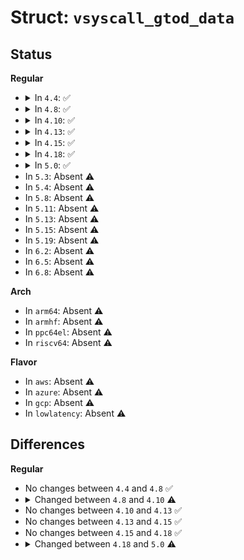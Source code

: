 # Struct: <code>vsyscall_gtod_data</code>

## Status
<b>Regular</b>
<ul>
<li>
<details>
<summary>In <code>4.4</code>: ✅</summary>

```c
struct vsyscall_gtod_data {
    unsigned int seq;
    int vclock_mode;
    cycle_t cycle_last;
    cycle_t mask;
    u32 mult;
    u32 shift;
    u64 wall_time_snsec;
    gtod_long_t wall_time_sec;
    gtod_long_t monotonic_time_sec;
    u64 monotonic_time_snsec;
    gtod_long_t wall_time_coarse_sec;
    gtod_long_t wall_time_coarse_nsec;
    gtod_long_t monotonic_time_coarse_sec;
    gtod_long_t monotonic_time_coarse_nsec;
    int tz_minuteswest;
    int tz_dsttime;
};
```
</details>
</li>
<li>
<details>
<summary>In <code>4.8</code>: ✅</summary>

```c
struct vsyscall_gtod_data {
    unsigned int seq;
    int vclock_mode;
    cycle_t cycle_last;
    cycle_t mask;
    u32 mult;
    u32 shift;
    u64 wall_time_snsec;
    gtod_long_t wall_time_sec;
    gtod_long_t monotonic_time_sec;
    u64 monotonic_time_snsec;
    gtod_long_t wall_time_coarse_sec;
    gtod_long_t wall_time_coarse_nsec;
    gtod_long_t monotonic_time_coarse_sec;
    gtod_long_t monotonic_time_coarse_nsec;
    int tz_minuteswest;
    int tz_dsttime;
};
```
</details>
</li>
<li>
<details>
<summary>In <code>4.10</code>: ✅</summary>

```c
struct vsyscall_gtod_data {
    unsigned int seq;
    int vclock_mode;
    u64 cycle_last;
    u64 mask;
    u32 mult;
    u32 shift;
    u64 wall_time_snsec;
    gtod_long_t wall_time_sec;
    gtod_long_t monotonic_time_sec;
    u64 monotonic_time_snsec;
    gtod_long_t wall_time_coarse_sec;
    gtod_long_t wall_time_coarse_nsec;
    gtod_long_t monotonic_time_coarse_sec;
    gtod_long_t monotonic_time_coarse_nsec;
    int tz_minuteswest;
    int tz_dsttime;
};
```
</details>
</li>
<li>
<details>
<summary>In <code>4.13</code>: ✅</summary>

```c
struct vsyscall_gtod_data {
    unsigned int seq;
    int vclock_mode;
    u64 cycle_last;
    u64 mask;
    u32 mult;
    u32 shift;
    u64 wall_time_snsec;
    gtod_long_t wall_time_sec;
    gtod_long_t monotonic_time_sec;
    u64 monotonic_time_snsec;
    gtod_long_t wall_time_coarse_sec;
    gtod_long_t wall_time_coarse_nsec;
    gtod_long_t monotonic_time_coarse_sec;
    gtod_long_t monotonic_time_coarse_nsec;
    int tz_minuteswest;
    int tz_dsttime;
};
```
</details>
</li>
<li>
<details>
<summary>In <code>4.15</code>: ✅</summary>

```c
struct vsyscall_gtod_data {
    unsigned int seq;
    int vclock_mode;
    u64 cycle_last;
    u64 mask;
    u32 mult;
    u32 shift;
    u64 wall_time_snsec;
    gtod_long_t wall_time_sec;
    gtod_long_t monotonic_time_sec;
    u64 monotonic_time_snsec;
    gtod_long_t wall_time_coarse_sec;
    gtod_long_t wall_time_coarse_nsec;
    gtod_long_t monotonic_time_coarse_sec;
    gtod_long_t monotonic_time_coarse_nsec;
    int tz_minuteswest;
    int tz_dsttime;
};
```
</details>
</li>
<li>
<details>
<summary>In <code>4.18</code>: ✅</summary>

```c
struct vsyscall_gtod_data {
    unsigned int seq;
    int vclock_mode;
    u64 cycle_last;
    u64 mask;
    u32 mult;
    u32 shift;
    u64 wall_time_snsec;
    gtod_long_t wall_time_sec;
    gtod_long_t monotonic_time_sec;
    u64 monotonic_time_snsec;
    gtod_long_t wall_time_coarse_sec;
    gtod_long_t wall_time_coarse_nsec;
    gtod_long_t monotonic_time_coarse_sec;
    gtod_long_t monotonic_time_coarse_nsec;
    int tz_minuteswest;
    int tz_dsttime;
};
```
</details>
</li>
<li>
<details>
<summary>In <code>5.0</code>: ✅</summary>

```c
struct vsyscall_gtod_data {
    unsigned int seq;
    int vclock_mode;
    u64 cycle_last;
    u64 mask;
    u32 mult;
    u32 shift;
    struct vgtod_ts basetime[12];
    int tz_minuteswest;
    int tz_dsttime;
};
```
</details>
</li>
<li>
In <code>5.3</code>: Absent ⚠️
</li>
<li>
In <code>5.4</code>: Absent ⚠️
</li>
<li>
In <code>5.8</code>: Absent ⚠️
</li>
<li>
In <code>5.11</code>: Absent ⚠️
</li>
<li>
In <code>5.13</code>: Absent ⚠️
</li>
<li>
In <code>5.15</code>: Absent ⚠️
</li>
<li>
In <code>5.19</code>: Absent ⚠️
</li>
<li>
In <code>6.2</code>: Absent ⚠️
</li>
<li>
In <code>6.5</code>: Absent ⚠️
</li>
<li>
In <code>6.8</code>: Absent ⚠️
</li>
</ul>
<b>Arch</b>
<ul>
<li>
In <code>arm64</code>: Absent ⚠️
</li>
<li>
In <code>armhf</code>: Absent ⚠️
</li>
<li>
In <code>ppc64el</code>: Absent ⚠️
</li>
<li>
In <code>riscv64</code>: Absent ⚠️
</li>
</ul>
<b>Flavor</b>
<ul>
<li>
In <code>aws</code>: Absent ⚠️
</li>
<li>
In <code>azure</code>: Absent ⚠️
</li>
<li>
In <code>gcp</code>: Absent ⚠️
</li>
<li>
In <code>lowlatency</code>: Absent ⚠️
</li>
</ul>

## Differences
<b>Regular</b>
<ul>
<li>
No changes between <code>4.4</code> and <code>4.8</code> ✅
</li>
<li>
<details>
<summary>Changed between <code>4.8</code> and <code>4.10</code> ⚠️</summary>
<ul>
<li>
<b>Field type changed. </b>
<code>cycle_t cycle_last</code> ➡️ <code>u64 cycle_last</code>
</li>
<li>
<b>Field type changed. </b>
<code>cycle_t mask</code> ➡️ <code>u64 mask</code>
</li>
</ul>
</details>
</li>
<li>
No changes between <code>4.10</code> and <code>4.13</code> ✅
</li>
<li>
No changes between <code>4.13</code> and <code>4.15</code> ✅
</li>
<li>
No changes between <code>4.15</code> and <code>4.18</code> ✅
</li>
<li>
<details>
<summary>Changed between <code>4.18</code> and <code>5.0</code> ⚠️</summary>
<ul>
<li>
<b>Field added. </b>
<code>struct vgtod_ts basetime[12]</code>
</li>
<li>
<b>Field removed. </b>
<code>u64 wall_time_snsec</code>
</li>
<li>
<b>Field removed. </b>
<code>gtod_long_t wall_time_sec</code>
</li>
<li>
<b>Field removed. </b>
<code>gtod_long_t monotonic_time_sec</code>
</li>
<li>
<b>Field removed. </b>
<code>u64 monotonic_time_snsec</code>
</li>
<li>
<b>Field removed. </b>
<code>gtod_long_t wall_time_coarse_sec</code>
</li>
<li>
<b>Field removed. </b>
<code>gtod_long_t wall_time_coarse_nsec</code>
</li>
<li>
<b>Field removed. </b>
<code>gtod_long_t monotonic_time_coarse_sec</code>
</li>
<li>
<b>Field removed. </b>
<code>gtod_long_t monotonic_time_coarse_nsec</code>
</li>
</ul>
</details>
</li>
</ul>
